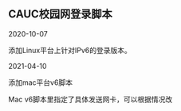 ## CAUC校园网登录脚本

2020-10-07

添加Linux平台上针对IPv6的登录版本。

2021-04-10

添加mac平台v6脚本

Mac v6脚本里指定了具体发送网卡，可以根据情况改